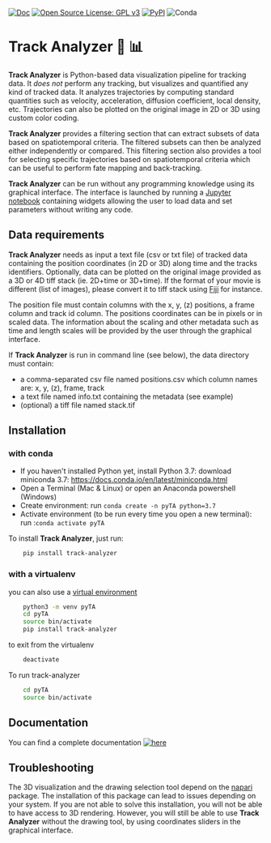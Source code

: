 
[![Doc](https://img.shields.io/badge/doc-master-blue.svg)](http://track-analyzer.pages.pasteur.fr/track-analyzer)
[![Open Source License: GPL v3](https://img.shields.io/badge/License-GPLv3-blue.svg)](https://opensource.org/licenses/GPL-3.0)
[![PyPI](https://img.shields.io/pypi/v/track-analyzer)](https://pypi.org/project/track-analyzer/)
![Conda](https://img.shields.io/conda/pn/bioconda/macsyfinder)


# Track Analyzer :microscope: :bar_chart:

**Track Analyzer** is Python-based data visualization pipeline for tracking data.
It *does not* perform any tracking, but visualizes and quantified any kind of tracked data.
It analyzes trajectories by computing standard quantities such as velocity,
acceleration, diffusion coefficient, local density, etc. 
Trajectories can also be plotted on the original image in 2D or 3D using custom color coding.

**Track Analyzer** provides a filtering section that can extract subsets of data based on spatiotemporal criteria.
The filtered subsets can then be analyzed either independently or compared. This filtering section also provides a tool
for selecting specific trajectories based on spatiotemporal criteria which can be useful to perform fate mapping and back-tracking.

**Track Analyzer** can be run without any programming knowledge using its graphical interface. The interface is launched by 
running a [Jupyter notebook](https://jupyter.org/) containing widgets allowing the user to load data and set parameters without writing any code. 

<!---
![image](resources/screenshot_1.png)
![image](resources/screenshot_2.png)
-->

## Data requirements
**Track Analyzer** needs as input a text file (csv or txt file) of tracked data containing the position coordinates (in 2D or 3D) along time and the tracks identifiers. 
Optionally, data can be plotted on the original image provided as a 3D or 4D tiff stack (ie. 2D+time or 3D+time). If the format of your movie is 
different (list of images), please convert it to tiff stack using [Fiji](https://fiji.sc/>) for instance. 

The position file must contain columns with the x, y, (z) positions, a frame column and track id column. The positions coordinates can be in 
pixels or in scaled data. The information about the scaling and other metadata such as time and length scales will be provided by the user through the graphical interface.

If **Track Analyzer** is run in command line (see below), the data directory must contain: 

- a comma-separated csv file named positions.csv which column names are: x, y, (z), frame, track
- a text file named info.txt containing the metadata (see example)
- (optional) a tiff file named stack.tif


## Installation

### with conda

- If you haven't installed Python yet, install Python 3.7: download miniconda 3.7: https://docs.conda.io/en/latest/miniconda.html
- Open a Terminal (Mac & Linux) or open an Anaconda powershell (Windows)
- Create environment: run `conda create -n pyTA python=3.7`
- Activate environment (to be run every time you open a new terminal): run :`conda activate pyTA`

To install **Track Analyzer**, just run:

```sh
	pip install track-analyzer
```

### with a virtualenv

you can also use a [virtual environment](<https://virtualenv.pypa.io/en/stable/>)

```sh
    python3 -m venv pyTA
    cd pyTA
    source bin/activate
    pip install track-analyzer
```

to exit from the virtualenv
```sh
    deactivate
```

To run track-analyzer
```sh
    cd pyTA
    source bin/activate
```

## Documentation
You can find a complete documentation 
[![here](https://track-analyzer.pages.pasteur.fr/track-analyzer/)](https://track-analyzer.pages.pasteur.fr/track-analyzer/)

## Troubleshooting
The 3D visualization and the drawing selection tool depend on the [napari](<https://napari.org/>) package. 
The installation of this package can lead to issues depending on your system.
If you are not able to solve this installation, you will not be able to have access to 3D rendering. However, you will still be able to 
use **Track Analyzer** without the drawing tool, by using coordinates sliders in the graphical interface.
 